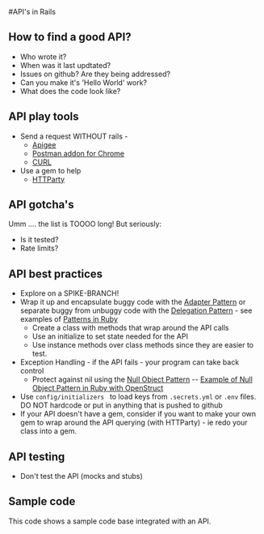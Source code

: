 #API's in Rails

## How to find a good API?
* Who wrote it?
* When was it last updtated?
* Issues on github? Are they being addressed?
* Can you make it's 'Hello World' work?
* What does the code look like?

## API play tools
* Send a request WITHOUT rails -
  * [Apigee](https://apigee.com/console/others)
  * [Postman addon for Chrome](https://chrome.google.com/webstore/detail/postman-rest-client/fdmmgilgnpjigdojojpjoooidkmcomcm?hl=en)
  * [CURL](http://curl.haxx.se/docs/)
* Use a gem to help
  * [HTTParty](https://github.com/jnunemaker/httparty)

## API gotcha's
Umm .... the list is TOOOO long! But seriously:

* Is it tested?
* Rate limits?

## API best practices
* Explore on a SPIKE-BRANCH!
* Wrap it up and encapsulate buggy code with the [Adapter Pattern](http://en.wikipedia.org/wiki/Adapter_pattern) or separate buggy from unbuggy code with the [Delegation Pattern](http://en.wikipedia.org/wiki/Delegation_pattern) - see examples of [Patterns in Ruby](https://github.com/nslocum/design-patterns-in-ruby)
  * Create a class with methods that wrap around the API calls
  * Use an initialize to set state needed for the API
  * Use instance methods over class methods since they are easier to test.
* Exception Handling - if the API fails - your program can take back control
  * Protect against nil using the [Null Object Pattern](http://en.wikipedia.org/wiki/Null_Object_pattern) -- [Example of Null Object Pattern in Ruby with OpenStruct](https://gist.github.com/kinopyo/3651371)
* Use `config/initializers ` to load keys from   `.secrets.yml` or `.env` files.  DO NOT hardcode or put in anything that is pushed to github
* If your API doesn't have a gem, consider if you want to make your own gem to wrap around the API querying (with HTTParty) - ie redo your class into a gem.

## API testing

* Don't test the API (mocks and
stubs)

## Sample code
This code shows a sample code base integrated with an API.
